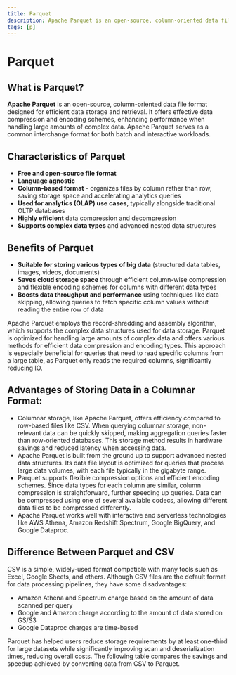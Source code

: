 ```yaml
---
title: Parquet
description: Apache Parquet is an open-source, column-oriented data file format designed for efficient data storage and retrieval. It offers effective data compression and encoding schemes, enhancing performance when handling large amounts of complex data. Apache Parquet serves as a common interchange format for both batch and interactive workloads.
tags: [p]
---
```


# Parquet

## What is Parquet?

**Apache Parquet** is an open-source, column-oriented data file format designed for efficient data storage and retrieval. It offers effective data compression and encoding schemes, enhancing performance when handling large amounts of complex data. Apache Parquet serves as a common interchange format for both batch and interactive workloads.

## Characteristics of Parquet

- **Free and open-source file format**
- **Language agnostic**
- **Column-based format** - organizes files by column rather than row, saving storage space and accelerating analytics queries
- **Used for analytics (OLAP) use cases**, typically alongside traditional OLTP databases
- **Highly efficient** data compression and decompression
- **Supports complex data types** and advanced nested data structures

## Benefits of Parquet

- **Suitable for storing various types of big data** (structured data tables, images, videos, documents)
- **Saves cloud storage space** through efficient column-wise compression and flexible encoding schemes for columns with different data types
- **Boosts data throughput and performance** using techniques like data skipping, allowing queries to fetch specific column values without reading the entire row of data

Apache Parquet employs the record-shredding and assembly algorithm, which supports the complex data structures used for data storage. Parquet is optimized for handling large amounts of complex data and offers various methods for efficient data compression and encoding types. This approach is especially beneficial for queries that need to read specific columns from a large table, as Parquet only reads the required columns, significantly reducing IO.

## Advantages of Storing Data in a Columnar Format:

- Columnar storage, like Apache Parquet, offers efficiency compared to row-based files like CSV. When querying columnar storage, non-relevant data can be quickly skipped, making aggregation queries faster than row-oriented databases. This storage method results in hardware savings and reduced latency when accessing data.
- Apache Parquet is built from the ground up to support advanced nested data structures. Its data file layout is optimized for queries that process large data volumes, with each file typically in the gigabyte range.
- Parquet supports flexible compression options and efficient encoding schemes. Since data types for each column are similar, column compression is straightforward, further speeding up queries. Data can be compressed using one of several available codecs, allowing different data files to be compressed differently.
- Apache Parquet works well with interactive and serverless technologies like AWS Athena, Amazon Redshift Spectrum, Google BigQuery, and Google Dataproc.

## Difference Between Parquet and CSV

CSV is a simple, widely-used format compatible with many tools such as Excel, Google Sheets, and others. Although CSV files are the default format for data processing pipelines, they have some disadvantages:

- Amazon Athena and Spectrum charge based on the amount of data scanned per query
- Google and Amazon charge according to the amount of data stored on GS/S3
- Google Dataproc charges are time-based

Parquet has helped users reduce storage requirements by at least one-third for large datasets while significantly improving scan and deserialization times, reducing overall costs. The following table compares the savings and speedup achieved by converting data from CSV to Parquet.
